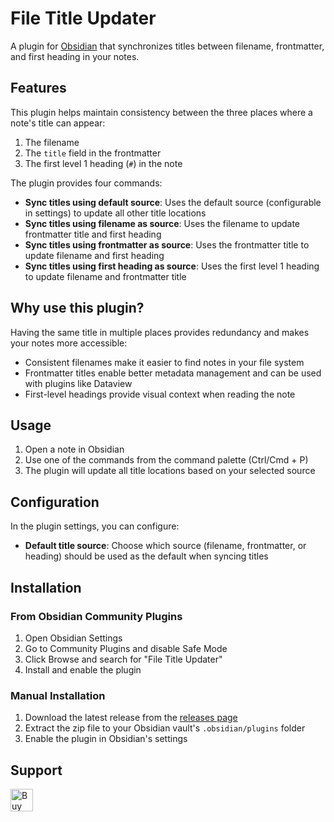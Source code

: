 # File Title Updater

A plugin for [Obsidian](https://obsidian.md) that synchronizes titles between filename, frontmatter, and first heading in your notes.

## Features

This plugin helps maintain consistency between the three places where a note's title can appear:

1. The filename
2. The `title` field in the frontmatter
3. The first level 1 heading (`#`) in the note

The plugin provides four commands:

- **Sync titles using default source**: Uses the default source (configurable in settings) to update all other title locations
- **Sync titles using filename as source**: Uses the filename to update frontmatter title and first heading
- **Sync titles using frontmatter as source**: Uses the frontmatter title to update filename and first heading
- **Sync titles using first heading as source**: Uses the first level 1 heading to update filename and frontmatter title

## Why use this plugin?

Having the same title in multiple places provides redundancy and makes your notes more accessible:

- Consistent filenames make it easier to find notes in your file system
- Frontmatter titles enable better metadata management and can be used with plugins like Dataview
- First-level headings provide visual context when reading the note

## Usage

1. Open a note in Obsidian
2. Use one of the commands from the command palette (Ctrl/Cmd + P)
3. The plugin will update all title locations based on your selected source

## Configuration

In the plugin settings, you can configure:

- **Default title source**: Choose which source (filename, frontmatter, or heading) should be used as the default when syncing titles

## Installation

### From Obsidian Community Plugins

1. Open Obsidian Settings
2. Go to Community Plugins and disable Safe Mode
3. Click Browse and search for "File Title Updater"
4. Install and enable the plugin

### Manual Installation

1. Download the latest release from the [releases page](https://github.com/wenlzhang/obsidian-file-title-updater/releases)
2. Extract the zip file to your Obsidian vault's `.obsidian/plugins` folder
3. Enable the plugin in Obsidian's settings

## Support

<a href='https://ko-fi.com/C0C66C1TB' target='_blank'><img height='36' style='border:0px;height:36px;' src='https://storage.ko-fi.com/cdn/kofi1.png?v=3' border='0' alt='Buy Me a Coffee at ko-fi.com' /></a>
